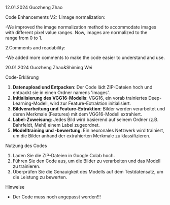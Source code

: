 12.01.2024  Guozheng Zhao

Code Enhancements V2:
1.Image normalization:

   -We improved the image normalization method to accommodate images with different pixel value ranges. Now, images are normalized to the    
   range    from 0 to 1.

2.Comments and readability:

   -We added more comments to make the code easier to understand and use.



20.01.2024 Guozheng Zhao&Shiming Wei

Code-Erklärung
1. **Datenupload und Entpacken**: Der Code lädt ZIP-Dateien hoch und entpackt sie in einen Ordner namens 'images'.
2. **Initialisierung des VGG16-Modells**: VGG16, ein vorab trainiertes Deep-Learning-Modell, wird zur Feature-Extraktion initialisiert.
3. **Bildverarbeitung und Feature-Extraktion**: Bilder werden verarbeitet und deren Merkmale (Features) mit dem VGG16-Modell extrahiert.
4. **Label-Zuweisung**: Jedes Bild wird basierend auf seinem Ordner (z.B. Bahrfeldt, Mehl) einem Label zugeordnet.
5. **Modelltraining und -bewertung**: Ein neuronales Netzwerk wird trainiert, um die Bilder anhand der extrahierten Merkmale zu klassifizieren.

Nutzung des Codes
1. Laden Sie die ZIP-Dateien in Google Colab hoch.
2. Führen Sie den Code aus, um die Bilder zu verarbeiten und das Modell zu trainieren.
3. Überprüfen Sie die Genauigkeit des Modells auf dem Testdatensatz, um die Leistung zu bewerten.

Hinweise
- Der Code muss noch angepasst werden!!!
